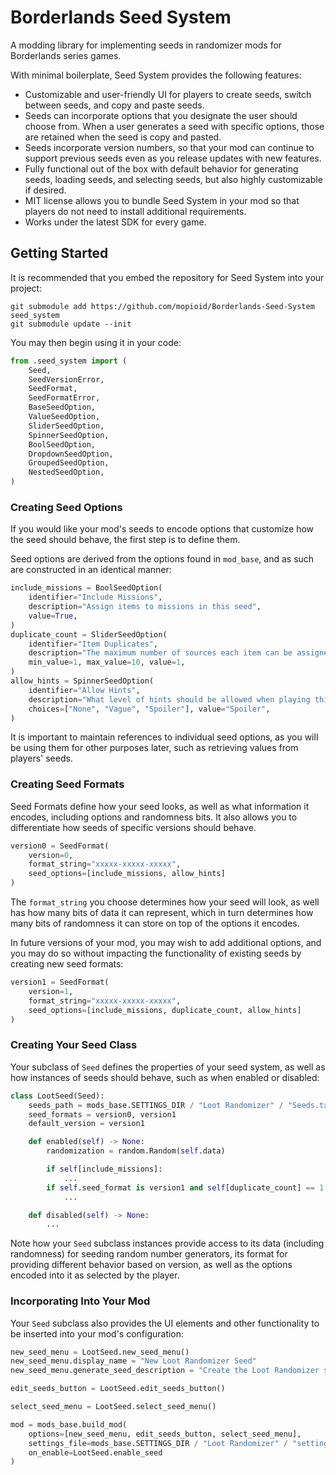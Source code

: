 # Borderlands Seed System

A modding library for implementing seeds in randomizer mods for Borderlands series games.

With minimal boilerplate, Seed System provides the following features:
- Customizable and user-friendly UI for players to create seeds, switch between seeds, and copy and paste seeds.
- Seeds can incorporate options that you designate the user should choose from. When a user generates a seed with specific options, those are retained when the seed is copy and pasted.
- Seeds incorporate version numbers, so that your mod can continue to support previous seeds even as you release updates with new features.
- Fully functional out of the box with default behavior for generating seeds, loading seeds, and selecting seeds, but also highly customizable if desired.
- MIT license allows you to bundle Seed System in your mod so that players do not need to install additional requirements.
- Works under the latest SDK for every game.

## Getting Started

It is recommended that you embed the repository for Seed System into your project:
```
git submodule add https://github.com/mopioid/Borderlands-Seed-System seed_system
git submodule update --init
```
You may then begin using it in your code:
```python
from .seed_system import (
    Seed,
    SeedVersionError,
    SeedFormat,
    SeedFormatError,
    BaseSeedOption,
    ValueSeedOption,
    SliderSeedOption,
    SpinnerSeedOption,
    BoolSeedOption,
    DropdownSeedOption,
    GroupedSeedOption,
    NestedSeedOption,
)
```

### Creating Seed Options

If you would like your mod's seeds to encode options that customize how the seed should behave, the first step is to define them.

Seed options are derived from the options found in `mod_base`, and as such are
constructed in an identical manner:
```python
include_missions = BoolSeedOption(
    identifier="Include Missions",
    description="Assign items to missions in this seed",
    value=True,
)
duplicate_count = SliderSeedOption(
    identifier="Item Duplicates",
    description="The maximum number of sources each item can be assigned",
    min_value=1, max_value=10, value=1,
)
allow_hints = SpinnerSeedOption(
    identifier="Allow Hints",
    description="What level of hints should be allowed when playing this seed",
    choices=["None", "Vague", "Spoiler"], value="Spoiler",
)
```
It is important to maintain references to individual seed options, as you will be using them for other purposes later, such as retrieving values from players' seeds.

### Creating Seed Formats

Seed Formats define how your seed looks, as well as what information it encodes, including options and randomness bits. It also allows you to differentiate how seeds of specific versions should behave.
```python
version0 = SeedFormat(
    version=0,
    format_string="xxxxx-xxxxx-xxxxx",
    seed_options=[include_missions, allow_hints]
)
```
The `format_string` you choose determines how your seed will look, as well has how many bits of data it can represent, which in turn determines how many bits of randomness it can store on top of the options it encodes.

In future versions of your mod, you may wish to add additional options, and you may do so without impacting the functionality of existing seeds by creating new seed formats:
```python
version1 = SeedFormat(
    version=1,
    format_string="xxxxx-xxxxx-xxxxx",
    seed_options=[include_missions, duplicate_count, allow_hints]
)
```

### Creating Your Seed Class

Your subclass of `Seed` defines the properties of your seed system, as well as how instances of seeds should behave, such as when enabled or disabled:
```python
class LootSeed(Seed):
    seeds_path = mods_base.SETTINGS_DIR / "Loot Randomizer" / "Seeds.txt"
    seed_formats = version0, version1
    default_version = version1

    def enabled(self) -> None:
        randomization = random.Random(self.data)

        if self[include_missions]:
            ...
        if self.seed_format is version1 and self[duplicate_count] == 1:
            ...

    def disabled(self) -> None:
        ...
```
Note how your `Seed` subclass instances provide access to its data (including randomness) for seeding random number generators, its format for providing different behavior based on version, as well as the options encoded into it as selected by the player.

### Incorporating Into Your Mod

Your `Seed` subclass also provides the UI elements and other functionality to be inserted into your mod's configuration:
```python
new_seed_menu = LootSeed.new_seed_menu()
new_seed_menu.display_name = "New Loot Randomizer Seed"
new_seed_menu.generate_seed_description = "Create the Loot Randomizer seed."

edit_seeds_button = LootSeed.edit_seeds_button()

select_seed_menu = LootSeed.select_seed_menu()

mod = mods_base.build_mod(
    options=[new_seed_menu, edit_seeds_button, select_seed_menu],
    settings_file=mods_base.SETTINGS_DIR / "Loot Randomizer" / "settings.json",
    on_enable=LootSeed.enable_seed
)
```
